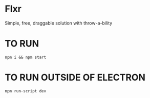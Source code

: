 # Flxr
Simple, free, draggable solution with throw-a-bility

# TO RUN

`npm i && npm start`

# TO RUN OUTSIDE OF ELECTRON
`npm run-script dev`
